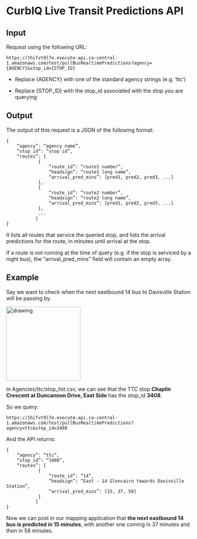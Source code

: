 # CurbIQ Live Transit Predictions API

## Input

Request using the following URL:

	https://1hifvt9l7e.execute-api.ca-central-1.amazonaws.com/test/pullBusRealtimePredictions?agency={AGENCY}&stop_id={STOP_ID}

- Replace {AGENCY} with one of the standard agency strings (e.g. ‘ttc’)

- Replace {STOP_ID} with the stop_id associated with the stop you are querying

## Output

The output of this request is a JSON of the following format:

	{
		“agency”: “agency name”, 
		“stop_id”: “stop id”,
		“routes”: [
				{
				    “route_id”: “route1 number”,
				    “headsign”: “route1 long name”,
				    “arrival_pred_mins”: [pred1, pred2, pred3, ...]
				},
				{
				    “route_id”: “route2 number”,
				    “headsign”: “route2 long name”,
				    “arrival_pred_mins”: [pred1, pred2, pred3, ...]
				},
				...
			   ]
	}

It lists all routes that service the queried stop, and lists the arrival predictions for the route, in minutes until arrival at the stop.

If a route is not running at the time of query (e.g. if the stop is serviced by a night bus), the “arrival_pred_mins” field will contain an empty array.


## Example

Say we want to check when the next eastbound 14 bus to Davisville Station will be passing by.

<img src="https://user-images.githubusercontent.com/54679389/162833533-b58d68bd-0efa-4dbb-a058-92b123915cb8.png" alt="drawing" width="200"/>

In Agencies/ttc/stop_list.csv, we can see that the TTC stop **Chaplin Crescent at Duncannon Drive, East Side** has the stop_id **3408**.

So we query:

	https://1hifvt9l7e.execute-api.ca-central-1.amazonaws.com/test/pullBusRealtimePredictions?agency=ttc&stop_id=3408

And the API returns:
	
	{
		“agency”: “ttc”, 
		“stop_id”: “3408”,
		“routes”: [
				{
				    “route_id”: “14”,
				    “headsign”: “East - 14 Glencairn towards Davisville Station”,
				    “arrival_pred_mins”: [15, 37, 58]
				}
			   ]
	}

Now we can post in our mapping application that **the next eastbound 14 bus is predicted in 15 minutes**, with another one coming in 37 minutes and then in 58 minutes.
